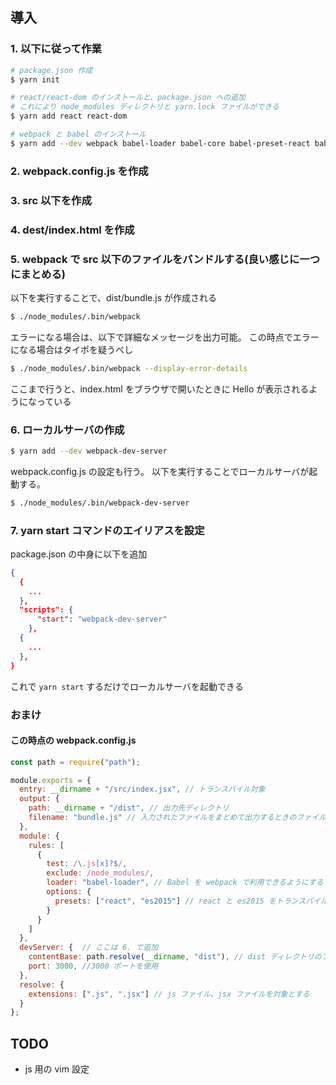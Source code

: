 ## 導入

### 1. 以下に従って作業

```bash
# package.json 作成
$ yarn init

# react/react-dom のインストールと、package.json への追加
# これにより node_modules ディレクトリと yarn.lock ファイルができる
$ yarn add react react-dom

# webpack と babel のインストール
$ yarn add --dev webpack babel-loader babel-core babel-preset-react babel-preset-es2015
```

### 2. webpack.config.js を作成

### 3. src 以下を作成

### 4. dest/index.html を作成

### 5. webpack で src 以下のファイルをバンドルする(良い感じに一つにまとめる)

以下を実行することで、dist/bundle.js が作成される

```bash
$ ./node_modules/.bin/webpack
```

エラーになる場合は、以下で詳細なメッセージを出力可能。
この時点でエラーになる場合はタイポを疑うべし

```bash
$ ./node_modules/.bin/webpack --display-error-details
```

ここまで行うと、index.html をブラウザで開いたときに Hello が表示されるようになっている

### 6. ローカルサーバの作成

```bash
$ yarn add --dev webpack-dev-server
```

webpack.config.js の設定も行う。
以下を実行することでローカルサーバが起動する。

```bash
$ ./node_modules/.bin/webpack-dev-server
```

### 7. yarn start コマンドのエイリアスを設定
package.json の中身に以下を追加

```json
{
  {
    ...
  },
  "scripts": {
      "start": "webpack-dev-server"
    },
  {
    ...
  },
}
```

これで `yarn start` するだけでローカルサーバを起動できる

### おまけ
#### この時点の webpack.config.js

```js
const path = require("path");

module.exports = {
  entry: __dirname + "/src/index.jsx", // トランスパイル対象
  output: {
    path: __dirname + "/dist", // 出力先ディレクトリ
    filename: "bundle.js" // 入力されたファイルをまとめて出力するときのファイル名
  },
  module: {
    rules: [
      {
        test: /\.js[x]?$/,
        exclude: /node_modules/,
        loader: "babel-loader", // Babel を webpack で利用できるようにする
        options: {
          presets: ["react", "es2015"] // react と es2015 をトランスパイル対象とする
        }
      }
    ]
  },
  devServer: {  // ここは 6. で追加
    contentBase: path.resolve(__dirname, "dist"), // dist ディレクトリのファイルを確認する
    port: 3000, //3000 ポートを使用
  },
  resolve: {
    extensions: [".js", ".jsx"] // js ファイル、jsx ファイルを対象とする
  }
};
```

## TODO
* js 用の vim 設定 
